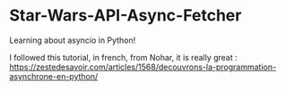 # Star-Wars-API-Async-Fetcher
Learning about asyncio in Python!

I followed this tutorial, in french, from Nohar, it is really great : 
https://zestedesavoir.com/articles/1568/decouvrons-la-programmation-asynchrone-en-python/





